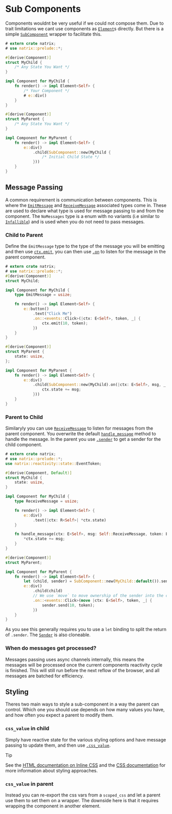 # Sub Components

Components wouldnt be very useful if we could not compose them. Due to trait limitations we cant use components as [`Element`](dom::element::Element)s directly. But there is a simple [`SubComponent`](reactivity::component::SubComponent) wrapper to facilitate this.

```rust
# extern crate natrix;
# use natrix::prelude::*;

#[derive(Component)]
struct MyChild {
    /* Any State You Want */
}

impl Component for MyChild {
    fn render() -> impl Element<Self> {
        /* Your Component */
        # e::div()
    }
}

#[derive(Component)]
struct MyParent {
    /* Any State You Want */
}

impl Component for MyParent {
    fn render() -> impl Element<Self> {
        e::div()
            .child(SubComponent::new(MyChild {
                /* Initial Child State */
            }))
    }
}
```

## Message Passing

A common requirement is communication between components. This is where the [`EmitMessage`](reactivity::component::Component::EmitMessage) and [`ReceiveMessage`](reactivity::component::Component::ReceiveMessage) associated types come in. These are used to declare what type is used for message passing to and from the component. The `NoMessages` type is a enum with no variants (i.e similar to [`Infallible`](std::convert::Infallible)) and is used when you do not need to pass messages.

### Child to Parent

Define the `EmitMessage` type to the type of the message you will be emitting and then use [`ctx.emit`](reactivity::state::State::emit), you can then use [`.on`](reactivity::component::SubComponent::on) to listen for the message in the parent component.

```rust
# extern crate natrix;
# use natrix::prelude::*;
#[derive(Component)]
struct MyChild;

impl Component for MyChild {
    type EmitMessage = usize;

    fn render() -> impl Element<Self> {
        e::button()
            .text("Click Me")
            .on::<events::Click>(|ctx: E<Self>, token, _| {
                ctx.emit(10, token);
            })
    }
}

#[derive(Component)]
struct MyParent {
    state: usize,
};

impl Component for MyParent {
    fn render() -> impl Element<Self> {
        e::div()
            .child(SubComponent::new(MyChild).on(|ctx: E<Self>, msg, _| {
                ctx.state += msg;
            }))
    }
}
```

### Parent to Child

Similaryly you can use [`ReceiveMessage`](reactivity::component::Component::ReceiveMessage) to listen for messages from the parent component. You overwrite the default [`handle_message`](reactivity::component::Component::handle_message) method to handle the message. In the parent you use [`.sender`](reactivity::component::SubComponent::sender) to get a sender for the child component.

```rust
# extern crate natrix;
# use natrix::prelude::*;
use natrix::reactivity::state::EventToken;

#[derive(Component, Default)]
struct MyChild {
    state: usize,
}

impl Component for MyChild {
    type ReceiveMessage = usize;

    fn render() -> impl Element<Self> {
        e::div()
            .text(|ctx: R<Self>| *ctx.state)
    }

    fn handle_message(ctx: E<Self>, msg: Self::ReceiveMessage, token: EventToken) {
        *ctx.state += msg;
    }
}

#[derive(Component)]
struct MyParent;

impl Component for MyParent {
    fn render() -> impl Element<Self> {
        let (child, sender) = SubComponent::new(MyChild::default()).sender();
        e::div()
            .child(child)
            // We use `move` to move ownership of the sender into the closure
            .on::<events::Click>(move |ctx: E<Self>, token, _| {
                sender.send(10, token);
            })
    }
}
```

As you see this generally requires you to use a `let` binding to split the return of `.sender`. The [`Sender`](reactivity::component::Sender) is also cloneable.

### When do messages get processed?

Messages passing uses async channels internally, this means the messages will be processed once the current components reactivity cycle is finished. This will still run before the next reflow of the browser, and all messages are batched for efficiency.

## Styling

Theres two main ways to style a sub-component in a way the parent can control.
Which one you should use depends on how many values you have, and how often you expect a parent to modify them.

### `css_value` in child

Simply have reactive state for the various styling options and have message passing to update them, and then use [`.css_value`](dom::html_elements::HtmlElement::css_value).

> [!TIP]
> See the [HTML documentation on Inline CSS](html.md#inline-css) and the [CSS documentation](css.md) for more information about styling approaches.

### `css_value` in parent

Instead you can re-export the css vars from a `scoped_css` and let a parent use them to set them on a wrapper. The downside here is that it requires wrapping the component in another element.
